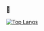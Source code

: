 ### 🌿
[![Top Langs](https://github-readme-stats.vercel.app/api/top-langs/?username=finwarman&exclude_repo=&hide=html,tex,makefile&layout=compact&hide_progress=true&theme=apprentice&langs_count=8)](https://github.com/anuraghazra/github-readme-stats)

<!--
**finwarman/finwarman** is a ✨ _special_ ✨ repository because its `README.md` (this file) appears on your GitHub profile.

Here are some ideas to get you started:

- 🔭 I’m currently working on ...
- 🌱 I’m currently learning ...
- 👯 I’m looking to collaborate on ...
- 🤔 I’m looking for help with ...
- 💬 Ask me about ...
- 📫 How to reach me: ...
- 😄 Pronouns: ...
- ⚡ Fun fact: ...
-->
